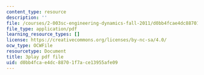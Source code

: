 ```yaml
---
content_type: resource
description: ''
file: /courses/2-003sc-engineering-dynamics-fall-2011/d0bb4fcae4dc88701f7ace13955afe09_9CPA6WG6mRo.pdf
file_type: application/pdf
learning_resource_types: []
license: https://creativecommons.org/licenses/by-nc-sa/4.0/
ocw_type: OCWFile
resourcetype: Document
title: 3play pdf file
uid: d0bb4fca-e4dc-8870-1f7a-ce13955afe09
---
```

